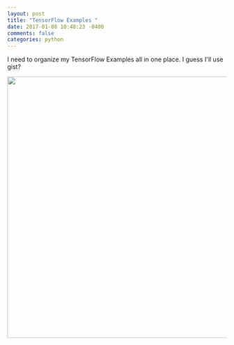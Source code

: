 ```yaml
---
layout: post
title: "TensorFlow Examples "
date: 2017-01-08 10:48:23 -0400
comments: false
categories: python
---
```


I need to organize my TensorFlow Examples all in one
place. I guess I'll use gist?

[<img src="https://www.tensorflow.org/images/IncremeterFifoQueue.gif" width="600">](https://www.tensorflow.org/how_tos/threading_and_queues/)

<script src="https://gist.github.com/mchirico/4c648421f74d0f447f7a7ea79b7f2e1b.js"></script>

<!--  Enter text below, if you want -->

